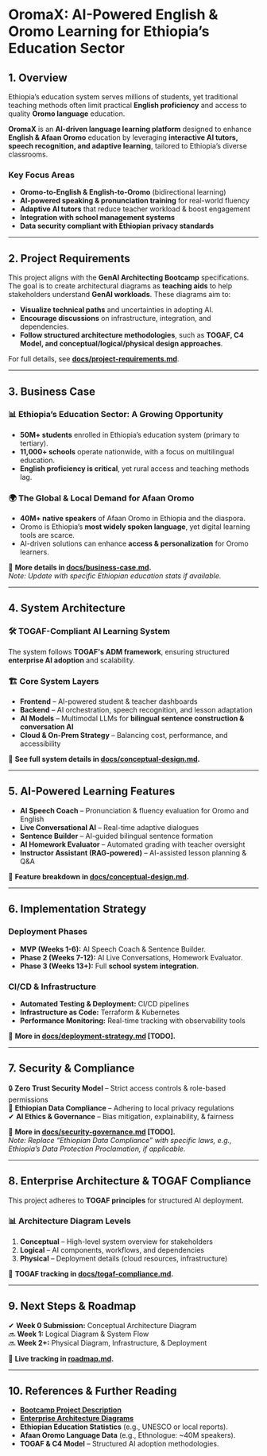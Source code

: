 # OromaX: AI-Powered English & Oromo Learning for Ethiopia’s Education Sector

## 1. Overview

Ethiopia’s education system serves millions of students, yet traditional teaching methods often limit practical **English proficiency** and access to quality **Oromo language** education.

**OromaX** is an **AI-driven language learning platform** designed to enhance **English & Afaan Oromo** education by leveraging **interactive AI tutors, speech recognition, and adaptive learning**, tailored to Ethiopia’s diverse classrooms.

### Key Focus Areas

- **Oromo-to-English & English-to-Oromo**   (bidirectional learning)  
- **AI-powered speaking & pronunciation training**   for real-world fluency  
- **Adaptive AI tutors**   that reduce teacher workload & boost engagement  
- **Integration with school management systems**  
- **Data security compliant with Ethiopian privacy standards**

---

## 2. Project Requirements

This project aligns with the **GenAI Architecting Bootcamp** specifications. The goal is to create architectural diagrams as **teaching aids** to help stakeholders understand **GenAI workloads**. These diagrams aim to:

- **Visualize technical paths** and uncertainties in adopting AI.  
- **Encourage discussions** on infrastructure, integration, and dependencies.  
- **Follow structured architecture methodologies**, such as **TOGAF, C4 Model, and conceptual/logical/physical design approaches**.

For full details, see **[docs/project-requirements.md](docs/project-requirements.md)**.

---

## 3. Business Case

### 📊 Ethiopia’s Education Sector: A Growing Opportunity

- **50M+ students** enrolled in Ethiopia’s education system (primary to tertiary).  
- **11,000+ schools** operate nationwide, with a focus on multilingual education.  
- **English proficiency is critical**, yet rural access and teaching methods lag.  

### 🌍 The Global & Local Demand for Afaan Oromo

- **40M+ native speakers** of Afaan Oromo in Ethiopia and the diaspora.  
- Oromo is Ethiopia’s **most widely spoken language**, yet digital learning tools are scarce.  
- AI-driven solutions can enhance **access & personalization** for Oromo learners.

📌 **More details in [docs/business-case.md](docs/business-case.md).**  
*Note: Update with specific Ethiopian education stats if available.*

---

## 4. System Architecture

### 🛠 TOGAF-Compliant AI Learning System

The system follows **TOGAF's ADM framework**, ensuring structured **enterprise AI adoption** and scalability.

### 🏗 Core System Layers

- **Frontend**   – AI-powered student & teacher dashboards  
- **Backend**   – AI orchestration, speech recognition, and lesson adaptation  
- **AI Models**   – Multimodal LLMs for **bilingual sentence construction & conversation AI**  
- **Cloud & On-Prem Strategy**   – Balancing cost, performance, and accessibility  

📌 **See full system details in [docs/conceptual-design.md](docs/conceptual-design.md).**

---

## 5. AI-Powered Learning Features

- **AI Speech Coach**   – Pronunciation & fluency evaluation for Oromo and English  
- **Live Conversational AI**   – Real-time adaptive dialogues  
- **Sentence Builder**   – AI-guided bilingual sentence formation  
- **AI Homework Evaluator**   – Automated grading with teacher oversight  
- **Instructor Assistant (RAG-powered)**   – AI-assisted lesson planning & Q&A  

📌 **Feature breakdown in [docs/conceptual-design.md](docs/conceptual-design.md).**

---

## 6. Implementation Strategy

### Deployment Phases

- **MVP (Weeks 1-6):** AI Speech Coach & Sentence Builder.  
- **Phase 2 (Weeks 7-12):** AI Live Conversations, Homework Evaluator.  
- **Phase 3 (Weeks 13+):** Full **school system integration**.

### CI/CD & Infrastructure

- **Automated Testing & Deployment:**   CI/CD pipelines  
- **Infrastructure as Code:**   Terraform & Kubernetes  
- **Performance Monitoring:**   Real-time tracking with observability tools  

📌 **More in [docs/deployment-strategy.md](docs/deployment-strategy.md) [TODO].**

---

## 7. Security & Compliance

🔒 **Zero Trust Security Model**   – Strict access controls & role-based permissions  
📜 **Ethiopian Data Compliance**   – Adhering to local privacy regulations  
✔ **AI Ethics & Governance**   – Bias mitigation, explainability, & fairness  

📌 **More in [docs/security-governance.md](docs/security-governance.md) [TODO].**  
*Note: Replace “Ethiopian Data Compliance” with specific laws, e.g., Ethiopia’s Data Protection Proclamation, if applicable.*

---

## 8. Enterprise Architecture & TOGAF Compliance

This project adheres to **TOGAF principles** for structured AI deployment.

### 📊 Architecture Diagram Levels

1. **Conceptual** – High-level system overview for stakeholders  
2. **Logical** – AI components, workflows, and dependencies  
3. **Physical** – Deployment details (cloud resources, infrastructure)  

📌 **TOGAF tracking in [docs/togaf-compliance.md](docs/togaf-compliance.md).**

---

## 9. Next Steps & Roadmap

✔ **Week 0 Submission:** Conceptual Architecture Diagram  
🔜 **Week 1:** Logical Diagram & System Flow  
🔜 **Week 2+:** Physical Diagram, Infrastructure, & Deployment  

📌 **Live tracking in [roadmap.md](../../roadmap.md).**

---

## 10. References & Further Reading

- **[Bootcamp Project Description](docs/project-requirements.md)**  
- **[Enterprise Architecture Diagrams](diagrams/)**  
- **Ethiopian Education Statistics** (e.g., UNESCO or local reports).  
- **Afaan Oromo Language Data** (e.g., Ethnologue: ~40M speakers).  
- **TOGAF & C4 Model** – Structured AI adoption methodologies.  